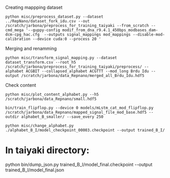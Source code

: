 Creating mappping dataset

`python misc/preprocess_dataset.py --dataset ../RepNano/dataset_fork_idu.csv --out /scratch/jarbona/preprocess_for_training_taiyaki --from_scratch --cmd_mega '--guppy-config modif_from_dna_r9.4.1_450bps_modbases_dam-dcm-cpg_hac.cfg  --outputs signal_mappings mod_mappings --disable-mod-calibration --device cuda:0 --process 20 '`

Merging and renamming

`python misc/transform_signal_mapping.py --dataset dataset_transform.csv --root_h5 /scratch/jarbona/preprocess_for_training_taiyaki/preprocess/ --alphabet ACGBIT --collapsed_alphabet ACGTTT --mod_long Brdu Idu --output /scratch/jarbona/data_Repnano/merged_all_Brdu_Idu.hdf5`

Check content

`python misc/plot_content_alphabet.py --h5 /scratch/jarbona/data_Repnano/small.hdf5`


`bin/train_flipflop.py --device 0 models/mLstm_cat_mod_flipflop.py /scratch/jarbona/data_Repnano/mapped_signal_file_mod_base.hdf5 --outdir alphabet_B_smaller/ --save_every 250`

`python misc/change_alphabet.py ./alphabet_B_I/model_checkpoint_00003.checkpoint --output trained_B_I/`
# In taiyaki directory:
python bin/dump_json.py trained_B_I/model_final.checkpoint --output trained_B_I/model_final.json